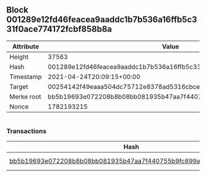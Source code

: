 ## Block 001289e12fd46feacea9aaddc1b7b536a16ffb5c331f0ace774172fcbf858b8a

Attribute | Value
--- | ---
Height | 37563
Hash | 001289e12fd46feacea9aaddc1b7b536a16ffb5c331f0ace774172fcbf858b8a
Timestamp | 2021-04-24T20:09:15+00:00
Target | 00254142f49eaaa504dc75712e8378ad5316cbcead634704b3734b6271167cc4
Merke root | bb5b19693e072208b8b08bb081935b47aa7f440755b9fc899ad2c1ba2d73ba5a
Nonce | 1782193215

```

```

### Transactions

Hash | Amount
--- | ---
[bb5b19693e072208b8b08bb081935b47aa7f440755b9fc899ad2c1ba2d73ba5a](bb5b19693e072208b8b08bb081935b47aa7f440755b9fc899ad2c1ba2d73ba5a.md) | 10.00000000 SKEPTI 
